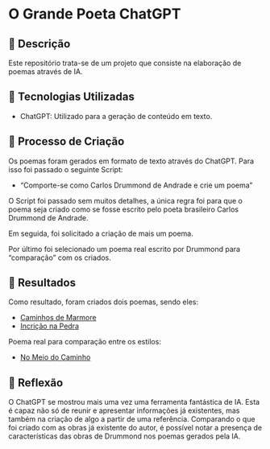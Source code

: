 # O Grande Poeta ChatGPT

## 📒 Descrição

Este repositório trata-se de um projeto que consiste na elaboração de poemas através de IA.

## 🤖 Tecnologias Utilizadas

- ChatGPT: Utilizado para a geração de conteúdo em texto.

## 🧐 Processo de Criação

Os poemas foram gerados em formato de texto através do ChatGPT. Para isso foi passado o seguinte Script:

- “Comporte-se como Carlos Drummond de Andrade e crie um poema”

O Script foi passado sem muitos detalhes, a única regra foi para que o poema seja criado como se fosse escrito pelo poeta brasileiro Carlos Drummond de Andrade.

Em seguida, foi solicitado a criação de mais um poema.

Por último foi selecionado um poema real escrito por Drummond para “comparação” com os criados.

## 🚀 Resultados

Como resultado, foram criados dois poemas, sendo eles:
- [Caminhos de Marmore](/poemas/Caminhos%20de%20Marmore.txt)
- [Incrição na Pedra](/poemas/Inscricao%20na%20Pedra.txt)

Poema real para comparação entre os estilos:
- [No Meio do Caminho](/poemas/No%20Meio%20do%20Caminho.txt)


## 💭 Reflexão
O ChatGPT se mostrou mais uma vez uma ferramenta fantástica de IA. Esta é capaz não só de reunir e apresentar informações já existentes, mas também na criação de algo a partir de uma referência. Comparando o que foi criado com as obras já existente do autor, é possível notar a presença de características das obras de Drummond nos poemas gerados pela IA. 


